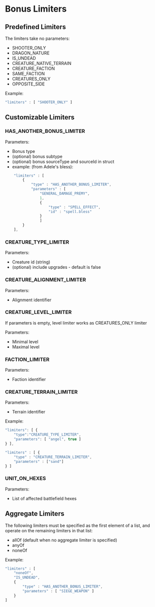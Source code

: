 # Bonus Limiters

## Predefined Limiters

The limiters take no parameters:

- SHOOTER_ONLY
- DRAGON_NATURE
- IS_UNDEAD
- CREATURE_NATIVE_TERRAIN
- CREATURE_FACTION
- SAME_FACTION
- CREATURES_ONLY
- OPPOSITE_SIDE

Example:

``` javascript
"limiters" : [ "SHOOTER_ONLY" ]
```

## Customizable Limiters

### HAS_ANOTHER_BONUS_LIMITER

Parameters:

-   Bonus type
-   (optional) bonus subtype
-   (optional) bonus sourceType and sourceId in struct
-   example: (from Adele's bless):

``` javascript
	"limiters" : [
		{
			"type" : "HAS_ANOTHER_BONUS_LIMITER",
			"parameters" : [
				"GENERAL_DAMAGE_PREMY",
				1,
				{
					"type" : "SPELL_EFFECT",
					"id" : "spell.bless"
				}
				]
		}
	],
```

### CREATURE_TYPE_LIMITER

Parameters:

-   Creature id (string)
-   (optional) include upgrades - default is false

### CREATURE_ALIGNMENT_LIMITER

Parameters:

-   Alignment identifier

### CREATURE_LEVEL_LIMITER

If parameters is empty, level limiter works as CREATURES_ONLY limiter

Parameters:
- Minimal level
- Maximal level

### FACTION_LIMITER

Parameters:

-   Faction identifier

### CREATURE_TERRAIN_LIMITER

Parameters:

-   Terrain identifier

Example:

``` javascript
"limiters": [ {
	"type":"CREATURE_TYPE_LIMITER",
	"parameters": [ "angel", true ]
} ],
```

``` javascript
"limiters" : [ {
	"type" : "CREATURE_TERRAIN_LIMITER",
	"parameters" : ["sand"]
} ]
```

### UNIT_ON_HEXES

Parameters:

- List of affected battlefield hexes

## Aggregate Limiters

The following limiters must be specified as the first element of a list,
and operate on the remaining limiters in that list:

-   allOf (default when no aggregate limiter is specified)
-   anyOf
-   noneOf

Example:

``` javascript
"limiters" : [
    "noneOf",
    "IS_UNDEAD",
    {
        "type" : "HAS_ANOTHER_BONUS_LIMITER",
        "parameters" : [ "SIEGE_WEAPON" ]
    }
]
```